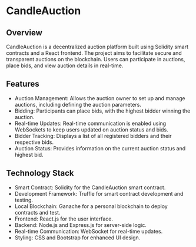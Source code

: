 # CandleAuction

## Overview

CandleAuction is a decentralized auction platform built using Solidity smart contracts and a React frontend. The project aims to facilitate secure and transparent auctions on the blockchain. Users can participate in auctions, place bids, and view auction details in real-time.

## Features

- Auction Management: Allows the auction owner to set up and manage auctions, including defining the auction parameters.
- Bidding: Participants can place bids, with the highest bidder winning the auction.
- Real-time Updates: Real-time communication is enabled using WebSockets to keep users updated on auction status and bids.
- Bidder Tracking: Displays a list of all registered bidders and their respective bids.
- Auction Status: Provides information on the current auction status and highest bid.

## Technology Stack

- Smart Contract: Solidity for the CandleAuction smart contract.
- Development Framework: Truffle for smart contract development and testing.
- Local Blockchain: Ganache for a personal blockchain to deploy contracts and test.
- Frontend: React.js for the user interface.
- Backend: Node.js and Express.js for server-side logic.
- Real-time Communication: WebSocket for real-time updates.
- Styling: CSS and Bootstrap for enhanced UI design.



